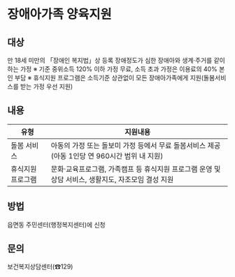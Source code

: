 # 장애아가족 양육지원

## 대상
만 18세 미만의 「장애인 복지법」상 등록 장애정도가 심한 장애아와 생계·주거를 같이하는 가정
※ 기준 중위소득 120% 이하 가정 무료, 소득 초과 가정은 이용료의 40% 본인 부담
※ 휴식지원 프로그램은 소득기준 상관없이 모든 장애아가족에게 지원(돌봄서비스를 받는 가정 우선 지원)

## 내용
| 유형              | 지원내용                                                                                         |
|-------------------|--------------------------------------------------------------------------------------------------|
| 돌봄 서비스       | 아동의 가정 또는 돌보미 가정 등에서 무료 돌봄서비스 제공<br>(아동 1인당 연 960시간 범위 내 지원) |
| 휴식지원 프로그램 | 문화·교육프로그램, 가족캠프 등 휴식지원 프로그램 운영 및 상담 서비스, 생활지도, 자조모임 결성 지원 |

## 방법
읍면동 주민센터(행정복지센터)에 신청

## 문의
보건복지상담센터(☎129)
